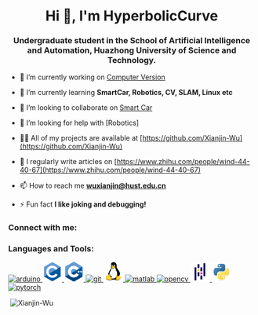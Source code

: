 <h1 align="center">Hi 👋, I'm HyperbolicCurve</h1>
<h3 align="center">Undergraduate student in the School of Artificial Intelligence and Automation, Huazhong University of Science and Technology.</h3>

- 🔭 I’m currently working on [Computer Version](https://github.com/Xianjin-Wu/CNN_Learning)

- 🌱 I’m currently learning **SmartCar, Robotics, CV, SLAM, Linux etc**

- 👯 I’m looking to collaborate on [Smart Car](https://github.com/Xianjin-Wu/Smart_Car)

- 🤝 I’m looking for help with [Robotics]

- 👨‍💻 All of my projects are available at [https://github.com/Xianjin-Wu](https://github.com/Xianjin-Wu)

- 📝 I regularly write articles on [https://www.zhihu.com/people/wind-44-40-67](https://www.zhihu.com/people/wind-44-40-67)

- 📫 How to reach me **wuxianjin@hust.edu.cn**

- ⚡ Fun fact **I like joking and debugging!**


<h3 align="left">Connect with me:</h3>
<p align="left">
</p>

<h3 align="left">Languages and Tools:</h3>
<p align="left"> <a href="https://www.arduino.cc/" target="_blank" rel="noreferrer"> <img src="https://cdn.worldvectorlogo.com/logos/arduino-1.svg" alt="arduino" width="40" height="40"/> </a> <a href="https://www.cprogramming.com/" target="_blank" rel="noreferrer"> <img src="https://raw.githubusercontent.com/devicons/devicon/master/icons/c/c-original.svg" alt="c" width="40" height="40"/> </a> <a href="https://www.w3schools.com/cpp/" target="_blank" rel="noreferrer"> <img src="https://raw.githubusercontent.com/devicons/devicon/master/icons/cplusplus/cplusplus-original.svg" alt="cplusplus" width="40" height="40"/> </a> <a href="https://git-scm.com/" target="_blank" rel="noreferrer"> <img src="https://www.vectorlogo.zone/logos/git-scm/git-scm-icon.svg" alt="git" width="40" height="40"/> </a> <a href="https://www.linux.org/" target="_blank" rel="noreferrer"> <img src="https://raw.githubusercontent.com/devicons/devicon/master/icons/linux/linux-original.svg" alt="linux" width="40" height="40"/> </a> <a href="https://www.mathworks.com/" target="_blank" rel="noreferrer"> <img src="https://upload.wikimedia.org/wikipedia/commons/2/21/Matlab_Logo.png" alt="matlab" width="40" height="40"/> </a> <a href="https://opencv.org/" target="_blank" rel="noreferrer"> <img src="https://www.vectorlogo.zone/logos/opencv/opencv-icon.svg" alt="opencv" width="40" height="40"/> </a> <a href="https://pandas.pydata.org/" target="_blank" rel="noreferrer"> <img src="https://raw.githubusercontent.com/devicons/devicon/2ae2a900d2f041da66e950e4d48052658d850630/icons/pandas/pandas-original.svg" alt="pandas" width="40" height="40"/> </a> <a href="https://www.python.org" target="_blank" rel="noreferrer"> <img src="https://raw.githubusercontent.com/devicons/devicon/master/icons/python/python-original.svg" alt="python" width="40" height="40"/> </a> <a href="https://pytorch.org/" target="_blank" rel="noreferrer"> <img src="https://www.vectorlogo.zone/logos/pytorch/pytorch-icon.svg" alt="pytorch" width="40" height="40"/> </a> </p>

<p>&nbsp;<img align="center" src="https://github-readme-stats.vercel.app/api?username=Xianjin-Wu&show_icons=true&locale=en" alt="Xianjin-Wu" /></p>
